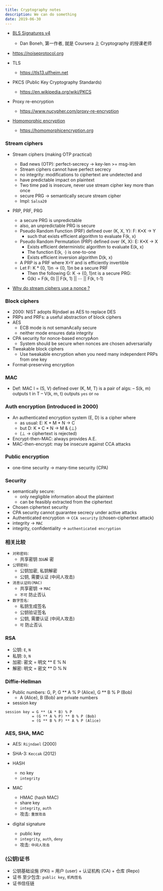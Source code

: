 ```yaml
---
title: Cryptography notes
description: We can do something
date: 2019-06-30
---
```


* [BLS Signatures v4](https://tools.ietf.org/html/draft-irtf-cfrg-bls-signature-04)
  - Dan Boneh, 第一作者, 就是 Coursera 上 Cryptography 的授课老师

* https://noiseprotocol.org

* TLS
  - https://tls13.ulfheim.net

* PKCS (Public Key Cryptography Standards)
  - https://en.wikipedia.org/wiki/PKCS

* Proxy re-encryption
  - https://www.nucypher.com/proxy-re-encryption

* [Homomorphic encryption](https://github.com/homenc/HElib)
  - https://homomorphicencryption.org

### Stream ciphers

* Stream ciphers (making OTP practical)
  - Bad news (OTP): perfect-secrecy -> key-len >= msg-len
  - Stream ciphers cannot have perfect secrecy
  - no integrity: modifications to ciphertext are undetected and
  -   have predictable impact on plaintext
  - Two time pad is insecure, never use stream cipher key more than once
  - secure PRG -> semantically secure stream cipher
  - Impl: `Salsa20`

* PRP, PRF, PRG
  - a secure PRG is unpredictable
  - also, an unpredictable PRG is secure
  - Pseudo Random Function (PRF) defined over (K, X, Y): F: K*X -> Y
    * such that exists efficient algorithm to evaluate F(k, x)
  - Pseudo Random Permutation (PRP) defined over (K, X): E: K*X -> X
    * Exists efficient deterministic algorithm to evaluate E(k, x)
    * The function E(k, ⋅) is one-to-one
    * Exists efficient inversion algorithm D(k, x)
  - A PRP is a PRF where X=Y and is efficiently invertible
  - Let F: K * {0, 1}n -> {0, 1}n be a secure PRF
    * Then the following G: K -> {0, 1}nt is a secure PRG:
    * G(k) = F(k, 0) || F(k, 1) || ⋯ || F(k, t-1)

* [Why do stream ciphers use a nonce ?](https://crypto.stackexchange.com/questions/30818/why-do-stream-ciphers-use-a-nonce)

### Block ciphers

* 2000: NIST adopts Rijndael as AES to replace DES
* PRPs and PRFs: a useful abstraction of block ciphers
* AES
  - ECB mode is not semanAcally secure
  - neither mode ensures data integrity
* CPA security for nonce-based encrypAon
  - System should be secure when nonces are chosen adversarially
* Tweakable block ciphers
  - Use tweakable encryption when you need many independent PRPs from one key
* Format-preserving encryption

### MAC

* Def: MAC I = (S, V) defined over (K, M, T) is a pair of algs:
  – S(k, m) outputs t in T
  – V(k, m, t) outputs `yes` or `no`

### Auth encryption (introduced in 2000)

* An authenticated encryption system (E, D) is a cipher where
  - as usual: E: K * M * N -> C
  - but D: K * C * N -> M & {⊥}
  - (⊥ -> ciphertext is rejected)
* Encrypt-then-MAC: always provides A.E.
* MAC-then-encrypt: may be insecure against CCA attacks

### Public encryption

* one-time security -> many-time security (CPA)

### Security

* semantically secure:
  - only negligible information about the plaintext
  - can be feasibly extracted from the ciphertext
* Chosen ciphertext security
* CPA security cannot guarantee secrecy under active attacks
* Authenticated encryption -> `CCA security` (chosen-ciphertext attack)
* integrity -> `MAC`
* integrity, confidentiality -> `authenticated encryption`

### 相关比较

* `对称密码`:
  - 共享密钥 `加&解` 密
* `公钥密码`:
  - 公钥加密, 私钥解密
  - 公钥, 需要认证 (中间人攻击)
* `消息认证码(MAC)`
  - 共享密钥 -> `MAC`
  - `不可` 防止否认
* `数字签名`:
  - 私钥生成签名
  - 公钥验证签名
  - 公钥, 需要认证 (中间人攻击)
  - `可` 防止否认

### RSA

* 公钥: `E`, `N`
* 私钥: `D`, `N`
* 加密: 密文 = 明文 ** E % N
* 解密: 明文 = 密文 ** D % N

### Diffie-Hellman

* Public numbers: G, P, G ** A % P (Alice), G ** B % P (Bob)
  - A (Alice), B (Bob) are private numbers
* session key

```
session key = G ** (A * B) % P
            = (G ** A % P) ** B % P (Bob)
            = (G ** B % P) ** A % P (Alice)
```

### AES, SHA, MAC

* AES: `Rijndael` (2000)
* SHA-3: `Keccak` (2012)

* HASH
  - no key
  - `integrity`
* MAC
  - HMAC (hash MAC)
  - share key
  - `integrity`, `auth`
  - 攻击: `重放攻击`
* digital signature
  - public key
  - `integrity`, `auth`, `deny`
  - 攻击: `中间人攻击`

### (公钥)证书

* 公钥基础设施 (PKI) = 用户 (user) + 认证机构 (CA) + 仓库 (Repo)
* 证书 至少包含: `public key`, `机构签名`
* 证书信任链
